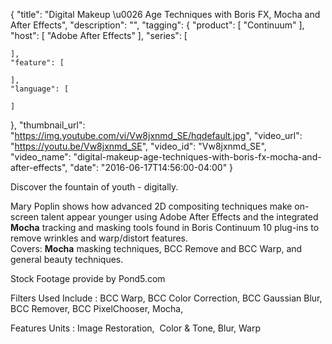 {
  "title": "Digital Makeup \u0026 Age Techniques with Boris FX, Mocha and After Effects",
  "description": "",
  "tagging": {
    "product": [
      "Continuum"
    ],
    "host": [
      "Adobe After Effects"
    ],
    "series": [

    ],
    "feature": [

    ],
    "language": [

    ]
  },
  "thumbnail_url": "https://img.youtube.com/vi/Vw8jxnmd_SE/hqdefault.jpg",
  "video_url": "https://youtu.be/Vw8jxnmd_SE",
  "video_id": "Vw8jxnmd_SE",
  "video_name": "digital-makeup-age-techniques-with-boris-fx-mocha-and-after-effects",
  "date": "2016-06-17T14:56:00-04:00"
}

Discover the fountain of youth - digitally.

Mary Poplin shows how advanced 2D compositing techniques make on-screen talent
appear younger using Adobe After Effects and the integrated **Mocha** tracking
and masking tools found in Boris Continuum 10 plug-ins to remove wrinkles and
warp/distort features.  
Covers: **Mocha** masking techniques, BCC Remove and BCC Warp, and general
beauty techniques.

Stock Footage provide by Pond5.com

Filters Used Include : BCC Warp, BCC Color Correction, BCC Gaussian Blur, BCC
Remover, BCC PixelChooser, Mocha,

Features Units : Image Restoration,  Color &amp; Tone, Blur, Warp


